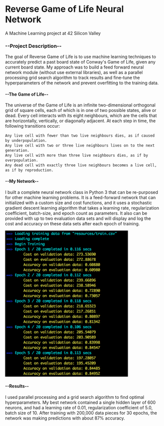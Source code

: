 # Reverse Game of Life Neural Network
A Machine Learning project at 42 Silicon Valley

### --Project Description--
The goal of Reverse Game of Life is to use machine learning techniques to accurately predict a past board state of Conway's Game of Life, given any current board state. My approach was to build a feed forward neural network module (without use external libraries), as well as a parallel processing grid search algorithm to track results and fine-tune the hyperparameters of the network and prevent overfitting to the training data. 

#### --The Game of Life--
The universe of the Game of Life is an infinite two-dimensional orthogonal grid of square cells, each of which is in one of two possible states, alive or dead. Every cell interacts with its eight neighbours, which are the cells that are horizontally, vertically, or diagonally adjacent. At each step in time, the following transitions occur:

    Any live cell with fewer than two live neighbours dies, as if caused by underpopulation.
    Any live cell with two or three live neighbours lives on to the next generation.
    Any live cell with more than three live neighbours dies, as if by overpopulation.
    Any dead cell with exactly three live neighbours becomes a live cell, as if by reproduction.

#### --My Network--
I built a complete neural network class in Python 3 that can be re-purposed for other machine learning problems. It is a feed-forward network that can initialized with a custom size and cost functions, and it uses a stochastic gradient descent learning algorithm that takes a learning rate, regularization coefficient, batch-size, and epoch count as parameters. It also can be provided with up to two evaluation data sets and will display and log the cost and accuracy on these data sets after each epoch of training. 

<img src="/images/training_log.png" width="400">

#### --Results--

I used parallel processing and a grid search algorithm to find optimal hyperparameters. My best network contained a single hidden layer of 600 neurons, and had a learning rate of 0.01, regularization coefficient of 5.0, batch size of 10. After training with 200,000 data pieces for 30 epochs, the network was making predictions with about 87% accuracy.
